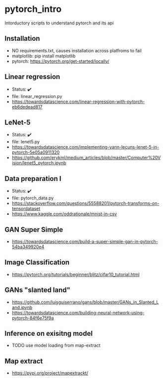 # pytorch_intro
Intorductory scripts to understand pytorch and its api

## Installation

* NO requirements.txt, causes installation across platfroms to fail
* matplotlib: pip install matplotlib
* pytorch: https://pytorch.org/get-started/locally/


## Linear regression
* Status: :heavy_check_mark:
* file: linear_regression.py
* https://towardsdatascience.com/linear-regression-with-pytorch-eb6dedead817

## LeNet-5
* Status: :heavy_check_mark:
* file: lenet5.py
* https://towardsdatascience.com/implementing-yann-lecuns-lenet-5-in-pytorch-5e05a0911320
* https://github.com/erykml/medium_articles/blob/master/Computer%20Vision/lenet5_pytorch.ipynb

## Data preparation I
* Status: :heavy_check_mark:
* file: pytorch_data.py
* https://stackoverflow.com/questions/55588201/pytorch-transforms-on-tensordataset
* https://www.kaggle.com/oddrationale/mnist-in-csv


## GAN Super Simple
* https://towardsdatascience.com/build-a-super-simple-gan-in-pytorch-54ba349920e4

## Image Classification
* https://pytorch.org/tutorials/beginner/blitz/cifar10_tutorial.html

## GANs "slanted land"
* https://github.com/luisguiserrano/gans/blob/master/GANs_in_Slanted_Land.ipynb
* https://towardsdatascience.com/building-neural-network-using-pytorch-84f6e75f9a

## Inference on exisitng model
* TODO use model loading from map-extract

## Map extract
* https://pypi.org/project/mapextrackt/
